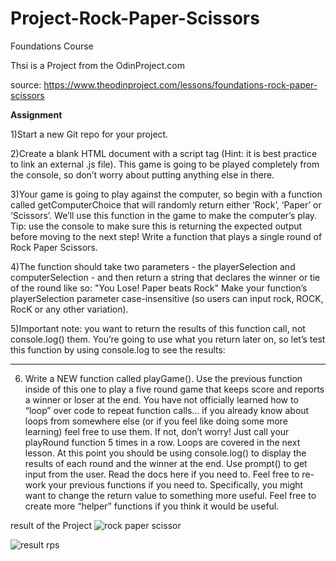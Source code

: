 # Project-Rock-Paper-Scissors
Foundations Course

Thsi is a Project from the OdinProject.com

source: https://www.theodinproject.com/lessons/foundations-rock-paper-scissors

**Assignment** 

1)Start a new Git repo for your project.

2)Create a blank HTML document with a script tag (Hint: it is best practice to link an external .js file). This game is going to be played completely from the console,
so don’t worry about putting anything else in there.

3)Your game is going to play against the computer, so begin with a function called getComputerChoice that will randomly return either ‘Rock’, ‘Paper’ or ‘Scissors’.
We’ll use this function in the game to make the computer’s play. Tip: use the console to make sure this is returning the expected output before moving to the next step!
Write a function that plays a single round of Rock Paper Scissors.

4)The function should take two parameters - the playerSelection and computerSelection - and then return a string that declares the winner or tie of the round like so: "You Lose! Paper beats Rock"
Make your function’s playerSelection parameter case-insensitive (so users can input rock, ROCK, RocK or any other variation).

5)Important note: you want to return the results of this function call, not console.log() them. You’re going to use what you return later on, so let’s test this function by using console.log to see the results:

------------------------------------------------------------------------------------------------------------------------------
6) Write a NEW function called playGame(). Use the previous function inside of this one to play a five round game that keeps score and reports a winner or loser at the end.
You have not officially learned how to “loop” over code to repeat function calls… if you already know about loops from somewhere else (or if you feel like doing some more learning) feel free to use them. If not, don’t worry! Just call your playRound function 5 times in a row. Loops are covered in the next lesson.
At this point you should be using console.log() to display the results of each round and the winner at the end.
Use prompt() to get input from the user. Read the docs here if you need to.
Feel free to re-work your previous functions if you need to. Specifically, you might want to change the return value to something more useful.
Feel free to create more “helper” functions if you think it would be useful.

result of the Project 
![rock paper scissor ](https://github.com/RunTheLi/Project-Rock-Paper-Scissors/assets/157675387/e2da1960-6495-4d5f-bbfe-e5b00e316692)

![result  rps](https://github.com/RunTheLi/Project-Rock-Paper-Scissors/assets/157675387/027c3fa6-4f90-4bc1-b278-5c8d83bec5d6)
